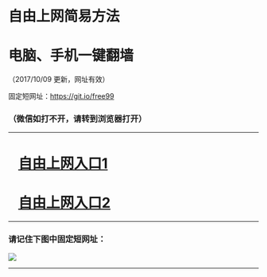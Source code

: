 ﻿# 自由上网简易方法

# 电脑、手机一键翻墙

（2017/10/09 更新，网址有效）

固定短网址：https://git.io/free99

### （微信如打不开，请转到浏览器打开）


***





# &nbsp;&nbsp; <a href="http://ft447715481.fwq-tz-1001.info/fwqtz01.html?t=100900120226 " target="_blank">自由上网入口1</a>
# &nbsp;&nbsp; <a href="http://ft922415726.fwq-tz-1002.info/fwqtz02.html?t=10090013935 " target="_blank">自由上网入口2</a>
***

### 请记住下图中固定短网址：

<img src="https://s3-us-west-2.amazonaws.com/fwq-1001/yjfq-20170905okok.png" /> 


***

